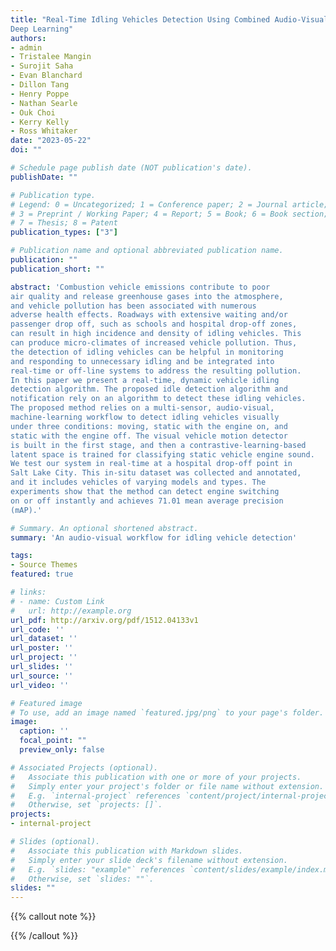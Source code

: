 ```yaml
---
title: "Real-Time Idling Vehicles Detection Using Combined Audio-Visual
Deep Learning"
authors:
- admin
- Tristalee Mangin
- Surojit Saha
- Evan Blanchard
- Dillon Tang
- Henry Poppe
- Nathan Searle
- Ouk Choi
- Kerry Kelly
- Ross Whitaker
date: "2023-05-22"
doi: ""

# Schedule page publish date (NOT publication's date).
publishDate: ""

# Publication type.
# Legend: 0 = Uncategorized; 1 = Conference paper; 2 = Journal article;
# 3 = Preprint / Working Paper; 4 = Report; 5 = Book; 6 = Book section;
# 7 = Thesis; 8 = Patent
publication_types: ["3"]

# Publication name and optional abbreviated publication name.
publication: ""
publication_short: ""

abstract: 'Combustion vehicle emissions contribute to poor
air quality and release greenhouse gases into the atmosphere,
and vehicle pollution has been associated with numerous
adverse health effects. Roadways with extensive waiting and/or
passenger drop off, such as schools and hospital drop-off zones,
can result in high incidence and density of idling vehicles. This
can produce micro-climates of increased vehicle pollution. Thus,
the detection of idling vehicles can be helpful in monitoring
and responding to unnecessary idling and be integrated into
real-time or off-line systems to address the resulting pollution.
In this paper we present a real-time, dynamic vehicle idling
detection algorithm. The proposed idle detection algorithm and
notification rely on an algorithm to detect these idling vehicles.
The proposed method relies on a multi-sensor, audio-visual,
machine-learning workflow to detect idling vehicles visually
under three conditions: moving, static with the engine on, and
static with the engine off. The visual vehicle motion detector
is built in the first stage, and then a contrastive-learning-based
latent space is trained for classifying static vehicle engine sound.
We test our system in real-time at a hospital drop-off point in
Salt Lake City. This in-situ dataset was collected and annotated,
and it includes vehicles of varying models and types. The
experiments show that the method can detect engine switching
on or off instantly and achieves 71.01 mean average precision
(mAP).'

# Summary. An optional shortened abstract.
summary: 'An audio-visual workflow for idling vehicle detection'

tags:
- Source Themes
featured: true

# links:
# - name: Custom Link
#   url: http://example.org
url_pdf: http://arxiv.org/pdf/1512.04133v1
url_code: ''
url_dataset: ''
url_poster: ''
url_project: ''
url_slides: ''
url_source: ''
url_video: ''

# Featured image
# To use, add an image named `featured.jpg/png` to your page's folder. 
image:
  caption: ''
  focal_point: ""
  preview_only: false

# Associated Projects (optional).
#   Associate this publication with one or more of your projects.
#   Simply enter your project's folder or file name without extension.
#   E.g. `internal-project` references `content/project/internal-project/index.md`.
#   Otherwise, set `projects: []`.
projects:
- internal-project

# Slides (optional).
#   Associate this publication with Markdown slides.
#   Simply enter your slide deck's filename without extension.
#   E.g. `slides: "example"` references `content/slides/example/index.md`.
#   Otherwise, set `slides: ""`.
slides: ""
---
```


{{% callout note %}}
<!-- Create your slides in Markdown - click the *Slides* button to check out the example. -->
{{% /callout %}}

<!-- Supplementary notes can be added here, including [code, math, and images](https://wowchemy.com/docs/writing-markdown-latex/). -->
